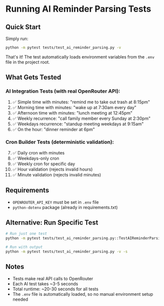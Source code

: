 # Running AI Reminder Parsing Tests

## Quick Start

Simply run:

```bash
python -m pytest tests/test_ai_reminder_parsing.py -v
```

That's it! The test automatically loads environment variables from the `.env` file in the project root.

## What Gets Tested

### AI Integration Tests (with real OpenRouter API):
1. ✅ Simple time with minutes: "remind me to take out trash at 8:15pm"
2. ✅ Morning time with minutes: "wake up at 7:30am every day"
3. ✅ Afternoon time with minutes: "lunch meeting at 12:45pm"
4. ✅ Weekly recurrence: "call family member every Sunday at 2:30pm"
5. ✅ Weekdays recurrence: "standup meeting weekdays at 9:15am"
6. ✅ On the hour: "dinner reminder at 6pm"

### Cron Builder Tests (deterministic validation):
7. ✅ Daily cron with minutes
8. ✅ Weekdays-only cron
9. ✅ Weekly cron for specific day
10. ✅ Hour validation (rejects invalid hours)
11. ✅ Minute validation (rejects invalid minutes)

## Requirements

- `OPENROUTER_API_KEY` must be set in `.env` file
- `python-dotenv` package (already in requirements.txt)

## Alternative: Run Specific Test

```bash
# Run just one test
python -m pytest tests/test_ai_reminder_parsing.py::TestAIReminderParsing::test_simple_time_with_minutes -v

# Run with output
python -m pytest tests/test_ai_reminder_parsing.py -v -s
```

## Notes

- Tests make real API calls to OpenRouter
- Each AI test takes ~3-5 seconds
- Total runtime: ~20-30 seconds for all tests
- The `.env` file is automatically loaded, so no manual environment setup needed